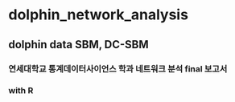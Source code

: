 # dolphin_network_analysis

## dolphin data SBM, DC-SBM
### 연세대학교 통계데이터사이언스 학과 네트워크 분석 final 보고서
### with R
